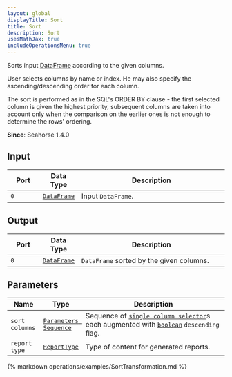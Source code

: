 ```yaml
---
layout: global
displayTitle: Sort
title: Sort
description: Sort
usesMathJax: true
includeOperationsMenu: true
---
```


Sorts input [DataFrame](../classes/dataframe.html) according to the given columns.

User selects columns by name or index. He may also specify the ascending/descending order for each column.

The sort is performed as in the SQL's ORDER BY clause - the first selected column is given the highest priority, subsequent columns are taken into account only when the comparison on the earlier ones is not enough to determine the rows' ordering.

**Since**: Seahorse 1.4.0

## Input

<table>
<thead>
<tr>
<th style="width:15%">Port</th>
<th style="width:15%">Data Type</th>
<th style="width:70%">Description</th>
</tr>
</thead>
<tbody>

<tr>
<td><code>0</code></td>
<td><code><a href="../classes/dataframe.html">DataFrame</a></code></td>
<td>Input <code>DataFrame</code>.</td>
</tr>

</tbody>
</table>

## Output

<table>
<thead>
<tr>
<th style="width:15%">Port</th>
<th style="width:15%">Data Type</th>
<th style="width:70%">Description</th>
</tr>
</thead>
<tbody>
<tr>
<td><code>0</code></td>
<td><code><a href="../classes/dataframe.html">DataFrame</a></code></td>
<td><code>DataFrame</code> sorted by the given columns.</td>
</tr>
</tbody>
</table>

## Parameters

<table class="table">
<thead>
<tr>
<th style="width:15%">Name</th>
<th style="width:15%">Type</th>
<th style="width:70%">Description</th>
</tr>
</thead>
<tbody>
<tr>
<td><code>sort columns</code></td><td><code><a href="../parameter_types.html#parameters-sequence">Parameters Sequence</a></code></td><td>Sequence of <code><a href="../parameter_types.html#single-column-selector">single column selector</a></code>s each augmented with <code><a href="../parameter_types.html#boolean">boolean</a></code> <code>descending</code> flag.</td>
</tr>

<tr>
<td><code>report type</code></td>
<td><code><a href="../parameter_types.html#report-type">ReportType</a></code></td>
<td>Type of content for generated reports.</td>
</tr>

</tbody>
</table>


{% markdown operations/examples/SortTransformation.md %}

